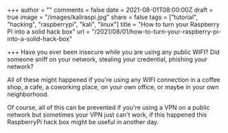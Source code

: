 +++
author = ""
comments = false
date = 2021-08-01T08:00:00Z
draft = true
image = "/images/kaliraspi.jpg"
share = false
tags = ["tutorial", "hacking", "raspberrypi", "kali", "linux"]
title = "How to turn your Raspberry PI into a solid hack box"
url = "/2021/08/01/how-to-turn-your-raspberry-pi-into-a-solid-hack-box"

+++
Have you ever been insecure while you are using any public WIFI? Did someone sniff on your network, stealing your credential, phishing your network?

All of these might happened if you're using any WIFI connection in a coffee shop, a cafe, a coworking place, on your own office, or maybe in your own neighborhood.

Of course, all of this can be prevented if you're using a VPN on a public network but sometimes your VPN just can't work, if this happened this RaspberryPi hack box might be useful in another day.